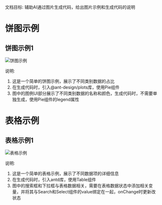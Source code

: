 文档目标: 辅助AI通过图片生成代码，给出图片示例和生成代码的说明

# 饼图示例

## 饼图示例1

![饼图示例](https://shelwinjue.github.io/fe-assets/images/pie-1.png)

说明: 
1. 这是一个简单的饼图示例，展示了不同类别数据的占比
2. 在生成代码时，引入@ant-design/plots库，使用Pie组件
3. 图中的图例UI部分展示了不同类别数据的名称和颜色，生成代码时，不需要单独生成，使用Pie组件的legend属性

# 表格示例

## 表格示例1

![表格示例](https://shelwinjue.github.io/fe-assets/images/table-1.png)

说明:
1. 这是一个简单的表格示例，展示了不同数据项的详细信息
2. 在生成代码时，引入antd库，使用Table组件
3. 图中的搜索框和下拉框与表格数据相关，需要在表格数据状态中添加相关变量，并将其与Search和Select组件的value绑定在一起，onChange时更新改状态
